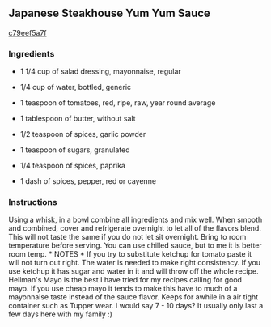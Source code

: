 ## Japanese Steakhouse Yum Yum Sauce

[c79eef5a7f](https://cookpad.com/us/recipes/341680-japanese-steakhouse-yum-yum-sauce)

### Ingredients

 - 1 1/4 cup of salad dressing, mayonnaise, regular

 - 1/4 cup of water, bottled, generic

 - 1 teaspoon of tomatoes, red, ripe, raw, year round average

 - 1 tablespoon of butter, without salt

 - 1/2 teaspoon of spices, garlic powder

 - 1 teaspoon of sugars, granulated

 - 1/4 teaspoon of spices, paprika

 - 1 dash of spices, pepper, red or cayenne

### Instructions

Using a whisk, in a bowl combine all ingredients and mix well. When smooth and combined, cover and refrigerate overnight to let all of the flavors blend. This will not taste the same if you do not let sit overnight. Bring to room temperature before serving. You can use chilled sauce, but to me it is better room temp. * NOTES * If you try to substitute ketchup for tomato paste it will not turn out right. The water is needed to make right consistency. If you use ketchup it has sugar and water in it and will throw off the whole recipe. Hellman's Mayo is the best I have tried for my recipes calling for good mayo. If you use cheap mayo it tends to make this have to much of a mayonnaise taste instead of the sauce flavor. Keeps for awhile in a air tight container such as Tupper wear. I would say 7 - 10 days? It usually only last a few days here with my family :)